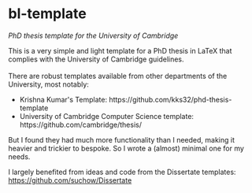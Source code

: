 # bl-template
<i> PhD thesis template for the University of Cambridge </i>

This is a very simple and light template for a PhD thesis in LaTeX that complies with the University of Cambridge guidelines. 
<br/><br/>
There are robust templates available from other departments of the University, most notably:
<ul>
  <li>Krishna Kumar's Template: https://github.com/kks32/phd-thesis-template</li>
  <li>University of Cambridge Computer Science template: https://github.com/cambridge/thesis/</li>
</ul>
But I found they had much more functionality than I needed, making it heavier and trickier to bespoke. So I wrote a (almost) minimal one for my needs. 

I largely benefited from ideas and code from the Dissertate templates: https://github.com/suchow/Dissertate
